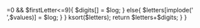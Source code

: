 <?php
class Solution {

    /**
     * @param String[] $logs
     * @return String[]
     */
    function reorderLogFiles($logs) {
        $letters = [];
        $digits = [];
        foreach($logs as $log){
            $values = explode(' ',$log);
            $id = array_shift($values);
            $firstLetter = ord($values[0][0]) - ord('0');
            if($firstLetter>=0 && $firstLetter<=9){
                $digits[] = $log;
            }
            else{
                $letters[implode(' ',$values)] = $log;
            }
        }
        ksort($letters);
        return $letters+$digits;
    }
}
